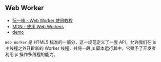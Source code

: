 ## Web Worker

* [阮一峰 - Web Worker 使用教程](https://www.ruanyifeng.com/blog/2018/07/web-worker.html)
* [MDN - 使用 Web Workers](https://developer.mozilla.org/zh-CN/docs/Web/API/Web_Workers_API/Using_web_workers)
* [demo](https://stackblitz.com/edit/web-worker-demo-16?file=index.js)

`Web Worker` 是 HTML5 标准的一部分，这一规范定义了一套 API，允许我们在 js 主线程之外开辟新的 Worker 线程，并将一段 js 脚本运行其中，它赋予了开发者利用 js 操作多线程的能力。



